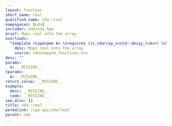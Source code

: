 ```yaml
---
layout: function
short_name: real
qualified_name: nda::real
namespaces: [nda]
includer: nda/nda.hpp
brief: Maps real onto the array
overloads:
  "template <typename A> \nrequires (is_ndarray_v<std::decay_t<A>>) \n\nauto real(A && a)":
    desc: Maps real onto the array
    source: nda/mapped_functions.hxx
desc: ""
params:
  a: __MISSING__
tparams:
  A: __MISSING__
return_value: __MISSING__
example:
  desc: __MISSING__
  code: __MISSING__
see-also: []
title: nda::real
permalink: /cpp-api/nda/real
parent: nda
...
```


